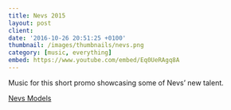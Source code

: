```yaml
---
title: Nevs 2015
layout: post
client:
date: '2016-10-26 20:51:25 +0100'
thumbnail: /images/thumbnails/nevs.png
category: [music, everything]
embed: https://www.youtube.com/embed/Eq0UeRAgq8A
---
```


Music for this short promo showcasing some of Nevs’ new talent.

[Nevs Models](http://www.nevsmodels.co.uk/)
